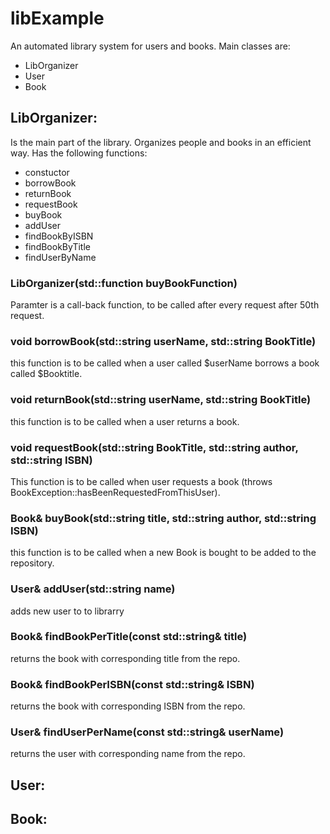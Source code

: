 <h1>libExample</h1>
An automated library system for users and books.
Main classes are:
<ul>
<li>LibOrganizer</li>
<li>User</li>
<li>Book</li>
</ul>
<div>
<h2>LibOrganizer:</h2>
Is the main part of the library. Organizes people and books in an efficient way. Has the following functions:
<ul>
   <li>constuctor</li>
   <li>borrowBook</li>
   <li>returnBook</li>
   <li>requestBook</li>
   <li>buyBook</li>
   <li>addUser</li>
   <li>findBookByISBN</li>
   <li>findBookByTitle</li>
   <li>findUserByName</li>
</ul>
   <span>
  <h3>LibOrganizer(std::function<void(Book book)> buyBookFunction)</h3>
      <p>Paramter is a call-back function, to be called after every request after 50th request.</p>
     
  <h3>void borrowBook(std::string userName, std::string BookTitle)</h3>
      <p>this function is to be called when a user called $userName borrows a book called $Booktitle.</p>
     
  <h3>void returnBook(std::string userName, std::string BookTitle)</h3>
      <p>this function is to be called when a user returns a book.</p>
     
  <h3>void requestBook(std::string BookTitle, std::string author, std::string ISBN)</h3>
      <p>This function is to be called when user requests a book (throws BookException::hasBeenRequestedFromThisUser).</p>
     
  <h3>Book& buyBook(std::string title, std::string author, std::string ISBN)</h3>
      <p>this function is to be called when a new Book is bought to be added to the repository.</p>
   
   <h3>User& addUser(std::string name)</h3>
      <p>adds new user to to librarry</p>
      
   <h3>Book& findBookPerTitle(const std::string& title)</h3>
      <p>returns the book with corresponding title from the repo.</p>
      
   <h3>Book& findBookPerISBN(const std::string& ISBN)</h3>
      <p>returns the book with corresponding ISBN from the repo.</p>
      
   <h3>User& findUserPerName(const std::string& userName)</h3>
      <p>returns the user with corresponding name from the repo.</p>
</div>
<div>
<h2>User:</h2>
<h2>Book:</h2>
